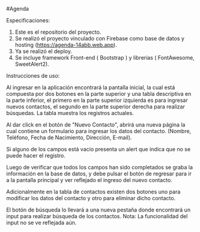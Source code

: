 #Agenda

Especificaciones: 
1. Este es el repositorio del proyecto.
2. Se realizó el proyecto vinculado con Firebase como base de datos y hosting (https://agenda-14abb.web.app).
3. Ya se realizó el deploy.
4. Se incluye framework Front-end ( Bootstrap ) y librerias ( FontAwesome, SweetAlert2).

Instrucciones de uso:

Al ingresar en la aplicación encontrará la pantalla inicial, la cual está compuesta por dos botones en la parte superior y una tabla descriptiva en la parte inferior, el primero en la parte superior izquierda es para ingresar nuevos contactos, el segundo en la parte superior derecha para realizar búsquedas. La tabla muestra los registros actuales.

Al dar click en el botón de "Nuevo Contacto", abrirá una nueva página la cual contiene un formulario para ingresar los datos del contacto. (Nombre, Teléfono, Fecha de Nacimiento, Dirección, E-mail).

Si alguno de los campos está vacío presenta un alert que indica que no se puede hacer el registro.

Luego de verificar que todos los campos han sido completados se graba la información en la base de datos, y debe pulsar el botón de regresar para ir a la pantalla principal y ver reflejado el ingreso del nuevo contacto.

Adicionalmente en la tabla de contactos existen dos botones uno para modificar los datos del contacto y otro para eliminar dicho contacto.

El botón de búsqueda lo llevará a una nueva pestaña donde encontrará un input para realizar búsqueda de los contactos. 
Nota: La funcionalidad del input no se ve reflejada aún.




